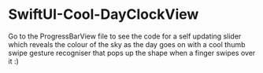 # SwiftUI-Cool-DayClockView

Go to the ProgressBarView file to see the code for a self updating slider which reveals the colour of the sky as the day goes on with a cool thumb swipe
gesture recogniser that pops up the shape when a finger swipes over it :)
